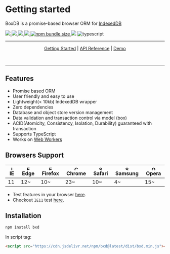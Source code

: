 <style type="text/css">
table {
  display: block;
  overflow-x: scroll;
}
</style>

# Getting started

BoxDB is a promise-based browser ORM for [IndexedDB](https://developer.mozilla.org/en-US/docs/Web/API/IndexedDB_API)

<a href="https://github.com/leegeunhyeok/bxd/actions?query=workflow:build" alt="Github actions">
  <img src="https://github.com/leegeunhyeok/bxd/workflows/build/badge.svg">
</a>
<a href="https://lgtm.com/projects/g/leegeunhyeok/bxd/context:javascript" alt="lgtm">
  <img src="https://img.shields.io/lgtm/grade/javascript/g/leegeunhyeok/bxd.svg?logo=lgtm&logoWidth=18">
</a>
<a href="https://codecov.io/gh/leegeunhyeok/bxd" alt="codecov">
  <img src="https://codecov.io/gh/leegeunhyeok/bxd/branch/dev/graph/badge.svg?token=I5YZWY8PGT">
</a>
<a href="https://www.npmjs.com/package/bxd" alt="npm">
  <img src="https://img.shields.io/npm/v/bxd">
</a>
<a href="https://www.npmjs.com/package/bxd">
  <img alt="npm bundle size" src="https://img.shields.io/bundlephobia/min/bxd">
</a>
<img src="https://img.shields.io/github/license/leegeunhyeok/bxd">
<img src="https://badgen.net/badge/-/TypeScript/blue?icon=typescript&label" alt="typescript">

---

<div align="center" style="padding-bottom: 1rem">

<a href="./getting-started">Getting Started</a> |
<a href="./apis">API Reference</a> | <a href="./demo">Demo</a>

</div>

---

## Features

- Promise based ORM
- User friendly and easy to use
- Lightweight(< 10kb) IndexedDB wrapper
- Zero dependencies
- Database and object store version management
- Data validation and transaction control via model (box)
- ACID(Atomicity, Consistency, Isolation, Durability) guaranteed with transaction
- Supports TypeScript
- Works on [Web Workers](https://developer.mozilla.org/en-US/docs/Web/API/Web_Workers_API)

## Browsers Support

| <img src="https://user-images.githubusercontent.com/26512984/121935549-8292ca00-cd83-11eb-885c-9497bc78b104.png" alt="IE" width="12px" height="12px" /> IE | <img src="https://user-images.githubusercontent.com/26512984/121934559-64789a00-cd82-11eb-9238-4fc21eb835e2.png" alt="Edge" width="12px" height="12px" /> Edge | <img src="https://user-images.githubusercontent.com/26512984/121934551-62aed680-cd82-11eb-8a33-593af8b5fdbd.png" alt="Firefox" width="12px" height="12px" /> Firefox | <img src="https://user-images.githubusercontent.com/26512984/121934545-604c7c80-cd82-11eb-884d-d9d8dad26e01.png" alt="Chrome" width="12px" height="12px" /> Chrome | <img src="https://user-images.githubusercontent.com/26512984/121934539-5dea2280-cd82-11eb-96ed-fbef553ec0e6.png" alt="Safari" width="12px" height="12px" /> Safari | <img src="https://user-images.githubusercontent.com/26512984/121934526-5aef3200-cd82-11eb-981d-835490f7b1b2.png" alt="Samsung" width="12px" height="12px" /> Samsung | <img src="https://user-images.githubusercontent.com/26512984/121934519-59256e80-cd82-11eb-9b11-4805c7dd0ba1.png" alt="Opera" width="12px" height="12px" /> Opera |
| ---------------------------------------------------------------------------------------------------------------------------------------------------------- | -------------------------------------------------------------------------------------------------------------------------------------------------------------- | -------------------------------------------------------------------------------------------------------------------------------------------------------------------- | ------------------------------------------------------------------------------------------------------------------------------------------------------------------ | ------------------------------------------------------------------------------------------------------------------------------------------------------------------ | -------------------------------------------------------------------------------------------------------------------------------------------------------------------- | ---------------------------------------------------------------------------------------------------------------------------------------------------------------- |
| 11                                                                                                                                                         | 12~                                                                                                                                                            | 10~                                                                                                                                                                  | 23~                                                                                                                                                                | 10~                                                                                                                                                                | 4~                                                                                                                                                                   | 15~                                                                                                                                                              |

- Test features in your browser [here](https://this.geundung.dev/bxd/demo).
- Checkout `IE11` test [here](./ie).

## Installation

```bash
npm install bxd
```

In script tag:

```html
<script src="https://cdn.jsdelivr.net/npm/bxd@latest/dist/bxd.min.js"></script>
```
